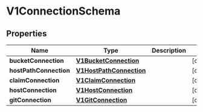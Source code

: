 

# V1ConnectionSchema


## Properties

Name | Type | Description | Notes
------------ | ------------- | ------------- | -------------
**bucketConnection** | [**V1BucketConnection**](V1BucketConnection.md) |  |  [optional]
**hostPathConnection** | [**V1HostPathConnection**](V1HostPathConnection.md) |  |  [optional]
**claimConnection** | [**V1ClaimConnection**](V1ClaimConnection.md) |  |  [optional]
**hostConnection** | [**V1HostConnection**](V1HostConnection.md) |  |  [optional]
**gitConnection** | [**V1GitConnection**](V1GitConnection.md) |  |  [optional]



